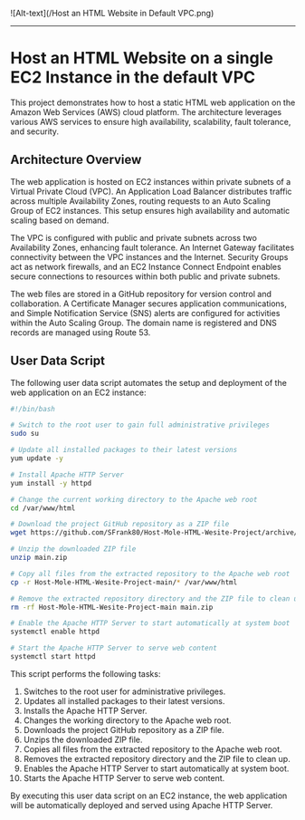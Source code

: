 ![Alt-text](/Host an HTML Website in Default VPC.png)

---
# Host an HTML Website on a single EC2 Instance in the default VPC

This project demonstrates how to host a static HTML web application on the Amazon Web Services (AWS) cloud platform. The architecture leverages various AWS services to ensure high availability, scalability, fault tolerance, and security.

## Architecture Overview

The web application is hosted on EC2 instances within private subnets of a Virtual Private Cloud (VPC). An Application Load Balancer distributes traffic across multiple Availability Zones, routing requests to an Auto Scaling Group of EC2 instances. This setup ensures high availability and automatic scaling based on demand.

The VPC is configured with public and private subnets across two Availability Zones, enhancing fault tolerance. An Internet Gateway facilitates connectivity between the VPC instances and the Internet. Security Groups act as network firewalls, and an EC2 Instance Connect Endpoint enables secure connections to resources within both public and private subnets.

The web files are stored in a GitHub repository for version control and collaboration. A Certificate Manager secures application communications, and Simple Notification Service (SNS) alerts are configured for activities within the Auto Scaling Group. The domain name is registered and DNS records are managed using Route 53.

## User Data Script

The following user data script automates the setup and deployment of the web application on an EC2 instance:

```bash
#!/bin/bash

# Switch to the root user to gain full administrative privileges
sudo su

# Update all installed packages to their latest versions
yum update -y

# Install Apache HTTP Server
yum install -y httpd

# Change the current working directory to the Apache web root
cd /var/www/html

# Download the project GitHub repository as a ZIP file
wget https://github.com/SFrank80/Host-Mole-HTML-Wesite-Project/archive/refs/heads/main.zip

# Unzip the downloaded ZIP file
unzip main.zip

# Copy all files from the extracted repository to the Apache web root
cp -r Host-Mole-HTML-Wesite-Project-main/* /var/www/html

# Remove the extracted repository directory and the ZIP file to clean up
rm -rf Host-Mole-HTML-Wesite-Project-main main.zip

# Enable the Apache HTTP Server to start automatically at system boot
systemctl enable httpd

# Start the Apache HTTP Server to serve web content
systemctl start httpd
```

This script performs the following tasks:

1. Switches to the root user for administrative privileges.
2. Updates all installed packages to their latest versions.
3. Installs the Apache HTTP Server.
4. Changes the working directory to the Apache web root.
5. Downloads the project GitHub repository as a ZIP file.
6. Unzips the downloaded ZIP file.
7. Copies all files from the extracted repository to the Apache web root.
8. Removes the extracted repository directory and the ZIP file to clean up.
9. Enables the Apache HTTP Server to start automatically at system boot.
10. Starts the Apache HTTP Server to serve web content.

By executing this user data script on an EC2 instance, the web application will be automatically deployed and served using Apache HTTP Server.
